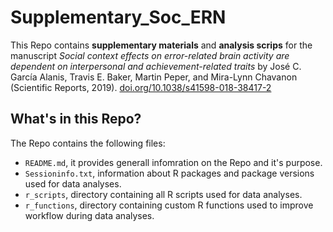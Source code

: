 # Supplementary_Soc_ERN

This Repo contains **supplementary materials** and **analysis scrips** for the manuscript _Social context effects on error-related brain activity are dependent on interpersonal and achievement-related traits_ by José C. García Alanis, Travis E. Baker, Martin Peper, and Mira-Lynn Chavanon (Scientific Reports, 2019). [doi.org/10.1038/s41598-018-38417-2](https://doi.org/10.1038/s41598-018-38417-2)

## What's in this Repo?

The Repo contains the following files:

- `README.md`, it provides generall infomration on the Repo and it's purpose.
- `Sessioninfo.txt`, information about R packages and package versions used for data analyses.
- `r_scripts`, directory containing all R scripts used for data analyses.
- `r_functions`, directory containing custom R functions used to improve workflow during data analyses.
